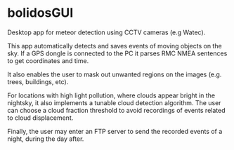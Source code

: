 # bolidosGUI
Desktop app for meteor detection using CCTV cameras (e.g Watec). 

This app automatically detects and saves events of moving objects on the sky. 
If a GPS dongle is connected to the PC it parses RMC NMEA sentences to get coordinates and time.

It also enables the user to mask out unwanted regions on the images (e.g. trees, buildings, etc).

For locations with high light pollution, where clouds appear bright in the nightsky, it also implements a tunable cloud detection algorithm. The user can choose a cloud fraction threshold to avoid recordings of events related to cloud displacement.

Finally, the user may enter an FTP server to send the recorded events of a night, during the day after.
